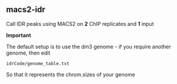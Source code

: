 ## macs2-idr

Call IDR peaks using MACS2 on **2** ChIP replicates and **1** input


**Important**

The default setup is to use the dm3 genome - if you require another genome, then edit

```
idrCode/genome_table.txt 
```

So that it represents the chrom.sizes of your genome
